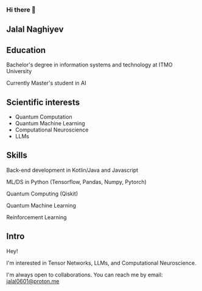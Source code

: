 ### Hi there 👋
## Jalal Naghiyev

## Education 

Bachelor's degree in information systems and technology at ITMO University

Currently Master's student in AI

## Scientific interests
- Quantum Computation
- Quantum Machine Learning
- Computational Neuroscience
- LLMs
  
## Skills

Back-end development in Kotlin/Java and Javascript

ML/DS in Python (Tensorflow, Pandas, Numpy, Pytorch)

Quantum Computing (Qiskit)

Quantum Machine Learning

Reinforcement Learning

## Intro
Hey! 

I'm interested in Tensor Networks, LLMs, and Computational Neuroscience.

I'm always open to collaborations. You can reach me by email: jalal0601@proton.me 

<!--
**jalaln06/jalaln06** is a ✨ _special_ ✨ repository because its `README.md` (this file) appears on your GitHub profile.

Here are some ideas to get you started:

- 🔭 I’m currently working on ...
- 🌱 I’m currently learning ...
- 👯 I’m looking to collaborate on ...
- 🤔 I’m looking for help with ...
- 💬 Ask me about ...
- 📫 How to reach me: ...
- 😄 Pronouns: ...
- ⚡ Fun fact: ...
-->
